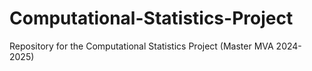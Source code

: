 # Computational-Statistics-Project
Repository for the Computational Statistics Project (Master MVA 2024-2025)

